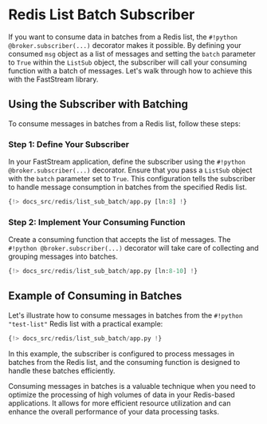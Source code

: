 # Redis List Batch Subscriber

If you want to consume data in batches from a Redis list, the `#!python @broker.subscriber(...)` decorator makes it possible. By defining your consumed `msg` object as a list of messages and setting the `batch` parameter to `True` within the `ListSub` object, the subscriber will call your consuming function with a batch of messages. Let's walk through how to achieve this with the FastStream library.

## Using the Subscriber with Batching

To consume messages in batches from a Redis list, follow these steps:

### Step 1: Define Your Subscriber

In your FastStream application, define the subscriber using the `#!python @broker.subscriber(...)` decorator. Ensure that you pass a `ListSub` object with the `batch` parameter set to `True`. This configuration tells the subscriber to handle message consumption in batches from the specified Redis list.

```python linenums="1"
{!> docs_src/redis/list_sub_batch/app.py [ln:8] !}
```

### Step 2: Implement Your Consuming Function

Create a consuming function that accepts the list of messages. The `#!python @broker.subscriber(...)` decorator will take care of collecting and grouping messages into batches.

```python linenums="1"
{!> docs_src/redis/list_sub_batch/app.py [ln:8-10] !}
```

## Example of Consuming in Batches

Let's illustrate how to consume messages in batches from the `#!python "test-list"` Redis list with a practical example:

```python linenums="1"
{!> docs_src/redis/list_sub_batch/app.py !}
```

In this example, the subscriber is configured to process messages in batches from the Redis list, and the consuming function is designed to handle these batches efficiently.

Consuming messages in batches is a valuable technique when you need to optimize the processing of high volumes of data in your Redis-based applications. It allows for more efficient resource utilization and can enhance the overall performance of your data processing tasks.
